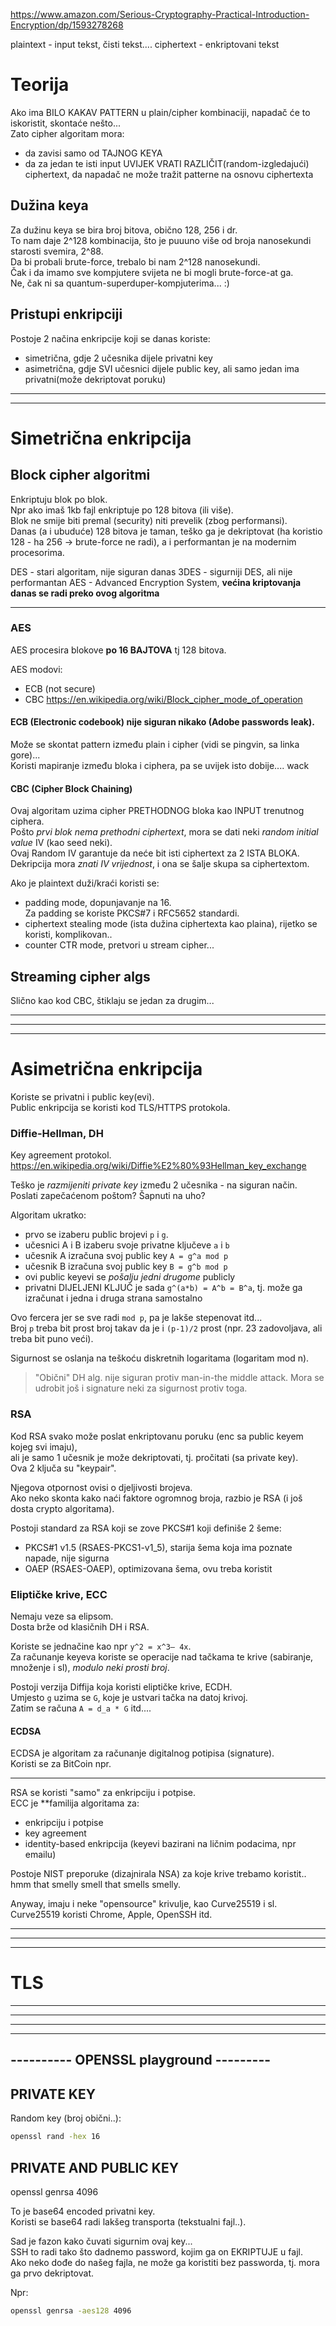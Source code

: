 

https://www.amazon.com/Serious-Cryptography-Practical-Introduction-Encryption/dp/1593278268

plaintext - input tekst, čisti tekst....
ciphertext - enkriptovani tekst

# Teorija

Ako ima BILO KAKAV PATTERN u plain/cipher kombinaciji, napadač će to iskoristit, skontaće nešto...  
Zato cipher algoritam mora:
- da zavisi samo od TAJNOG KEYA
- da za jedan te isti input UVIJEK VRATI RAZLIČIT(random-izgledajući) ciphertext, da napadač ne može tražit patterne na osnovu ciphertexta

## Dužina keya
Za dužinu keya se bira broj bitova, obično 128, 256 i dr.  
To nam daje 2^128 kombinacija, što je puuuno više od broja nanosekundi starosti svemira, 2^88.  
Da bi probali brute-force, trebalo bi nam 2^128 nanosekundi.  
Čak i da imamo sve kompjutere svijeta ne bi mogli brute-force-at ga.  
Ne, čak ni sa quantum-superduper-kompjuterima... :)

## Pristupi enkripciji
Postoje 2 načina enkripcije koji se danas koriste:
- simetrična, gdje 2 učesnika dijele privatni key
- asimetrična, gdje SVI učesnici dijele public key, ali samo jedan ima privatni(može dekriptovat poruku)

---------------------------------------
---------------------------------------
# Simetrična enkripcija

## Block cipher algoritmi

Enkriptuju blok po blok.  
Npr ako imaš 1kb fajl enkriptuje po 128 bitova (ili više).  
Blok ne smije biti premal (security) niti prevelik (zbog performansi).  
Danas (a i ubuduće) 128 bitova je taman, teško ga je dekriptovat (ha koristio 128 - ha 256 -> brute-force ne radi), 
a i performantan je na modernim procesorima.

DES - stari algoritam, nije siguran danas
3DES - sigurniji DES, ali nije performantan
AES - Advanced Encryption System, **većina kriptovanja danas se radi preko ovog algoritma**


-------------------------------
### AES
AES procesira blokove **po 16 BAJTOVA** tj 128 bitova.  


AES modovi:
- ECB (not secure)
- CBC
https://en.wikipedia.org/wiki/Block_cipher_mode_of_operation

####  ECB (Electronic codebook) nije siguran nikako (Adobe passwords leak).  
Može se skontat pattern između plain i cipher (vidi se pingvin, sa linka gore)...   
Koristi mapiranje između bloka i ciphera, pa se uvijek isto dobije.... wack

#### CBC (Cipher Block Chaining)  
Ovaj algoritam uzima cipher PRETHODNOG bloka kao INPUT trenutnog ciphera.  
Pošto *prvi blok nema prethodni ciphertext*, mora se dati neki *random initial value* IV (kao seed neki).  
Ovaj Random IV garantuje da neće bit isti ciphertext za 2 ISTA BLOKA.  
Dekripcija mora *znati IV vrijednost*, i ona se šalje skupa sa ciphertextom.

Ako je plaintext duži/kraći koristi se:
- padding mode, dopunjavanje na 16.  
Za padding se koriste PKCS#7 i RFC5652 standardi.
- ciphertext stealing mode (ista dužina ciphertexta kao plaina), rijetko se koristi, komplikovan..
- counter CTR mode, pretvori u stream cipher...

## Streaming cipher algs
Slično kao kod CBC, štiklaju se jedan za drugim...

---------------------------------------
---------------------------------------
---------------------------------------
# Asimetrična enkripcija
Koriste se privatni i public key(evi).  
Public enkripcija se koristi kod TLS/HTTPS protokola.

### Diffie-Hellman, DH

Key agreement protokol.  
https://en.wikipedia.org/wiki/Diffie%E2%80%93Hellman_key_exchange

Teško je *razmijeniti private key* između 2 učesnika - na siguran način.  
Poslati zapečaćenom poštom? Šapnuti na uho? 

Algoritam ukratko:
- prvo se izaberu public brojevi `p` i `g`.
- učesnici A i B izaberu svoje privatne ključeve `a` i `b`
- učesnik A izračuna svoj public key `A = g^a mod p`
- učesnik B izračuna svoj public key `B = g^b mod p`
- ovi public keyevi se *pošalju jedni drugome* publicly
- privatni DIJELJENI KLJUČ je sada `g^(a*b) = A^b = B^a`, tj. može ga izračunat i jedna i druga strana samostalno

Ovo fercera jer se sve radi `mod p`, pa je lakše stepenovat itd...  
Broj `p` treba bit prost broj takav da je i `(p-1)/2` prost (npr. 23 zadovoljava, ali treba bit puno veći).

Sigurnost se oslanja na teškoću diskretnih logaritama (logaritam mod n).

> "Obični" DH alg. nije siguran protiv man-in-the middle attack.
> Mora se udrobit još i signature neki za sigurnost protiv toga.

### RSA
Kod RSA svako može poslat enkriptovanu poruku (enc sa public keyem kojeg svi imaju),  
ali je samo 1 učesnik je može dekriptovati, tj. pročitati (sa private key).  
Ova 2 ključa su "keypair".

Njegova otpornost ovisi o djeljivosti brojeva.  
Ako neko skonta kako naći faktore ogromnog broja, razbio je RSA (i još dosta crypto algoritama).

Postoji standard za RSA koji se zove PKCS#1 koji definiše 2 šeme:
- PKCS#1 v1.5 (RSAES-PKCS1-v1_5), starija šema koja ima poznate napade, nije sigurna
- OAEP (RSAES-OAEP), optimizovana šema, ovu treba koristit

### Eliptičke krive, ECC
Nemaju veze sa elipsom.  
Dosta brže od klasičnih DH i RSA.

Koriste se jednačine kao npr `y^2 = x^3– 4x`.  
Za računanje keyeva koriste se operacije nad tačkama te krive (sabiranje, množenje i sl), *modulo neki prosti broj*.

Postoji verzija Diffija koja koristi eliptičke krive, ECDH.  
Umjesto `g` uzima se `G`, koje je ustvari tačka na datoj krivoj.  
Zatim se računa `A = d_a * G` itd....

#### ECDSA
ECDSA je algoritam za računanje digitalnog potipisa (signature).  
Koristi se za BitCoin npr.

------

RSA se koristi "samo" za enkripciju i potpise.  
ECC je **familija algoritama za:
- enkripciju i potpise
- key agreement
- identity-based enkripcija (keyevi bazirani na ličnim podacima, npr emailu)

Postoje NIST preporuke (dizajnirala NSA) za koje krive trebamo koristit.. hmm that smelly smell that smells smelly.  

Anyway, imaju i neke "opensource" krivulje, kao Curve25519 i sl.  
Curve25519 koristi Chrome, Apple, OpenSSH itd.



---------------------------------------
---------------------------------------
---------------------------------------


# TLS


---------------------------------------
---------------------------------------
---------------------------------------

---------------------------------------
---------- OPENSSL playground ---------
---------------------------------------

## PRIVATE KEY
Random key (broj obični..):
```bash
openssl rand -hex 16
```


## PRIVATE AND PUBLIC KEY
openssl genrsa 4096

To je base64 encoded privatni key.  
Koristi se base64 radi lakšeg transporta (tekstualni fajl..).

Sad je fazon kako čuvati sigurnim ovaj key...  
SSH to radi tako što dadnemo password, kojim ga on EKRIPTUJE u fajl.  
Ako neko dođe do našeg fajla, ne može ga koristiti bez passworda, tj. mora ga prvo dekriptovat.

Npr:  
```bash
openssl genrsa -aes128 4096
```







